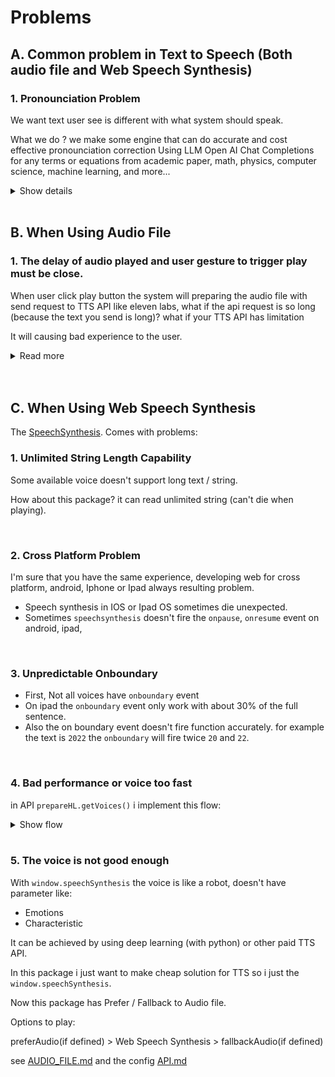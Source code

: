 # Problems

## A. Common problem in Text to Speech (Both audio file and Web Speech Synthesis)

### 1. Pronounciation Problem

We want text user see is different with what system should speak. 

What we do ? we make some engine that can do accurate and cost effective pronounciation correction Using LLM Open AI Chat Completions for any terms or equations from academic paper, math, physics, computer science, machine learning, and more...

<details>
  <summary>Show details</summary>
  <br/>

  **Auto Pronounciation Correction**

  This package needs chat gpt api to do that. [see how to use integrate this package with open ai api](MAKE_BACKEND.md)

  <br/>

  **Manual Pronounciation Correction**

  in english abbreviation like `FOMO`, `ETA`, etc.

  in indonesian

  `dgn` = `dengan`

  `yg` = `yang`

  This package also have built-in abbreviation function, or you can write your own rules.

  ```
  input:string -> abbreviation function -> output:string.
  ```
</details>

<br/>

## B. When Using Audio File

### 1. The delay of audio played and user gesture to trigger play must be close.

When user click play button the system will preparing the audio file with send request to TTS API like eleven labs, what if the api request is so long (because the text you send is long)? what if your TTS API has limitation

It will causing bad experience to the user.

<details>
  <summary>Read more</summary>

It will causing bad experience to the user. even in device like ipad and iphon they have rules that the delay between user interaction and the audio played must not exceed 4seconds or it will be fail.

They will give error like this

```
Unhandled Promise Rejection: NotAllowedError: The request is not allowed by the user agent or the platform in the current context, possibly because the user denied permission.
```

So what the solution for this?

I set this package to make batch request for API call.

**How it work?**

Let says you have 10000 character long of text, and let says your tts api service will be done making the audio file in 60 seconds. (so your user will waiting to play 60 second after they want ? it so bad)

So, My package will chunk it into close to the 200 character each.

10000/200 = 50 request.

60/10000\*200 = 1.2 seconds

my package will send the first chunk, and the tts api will give the audio file in just 1,2 then the audio is played.

So the delay between user click button play and the tts start to play will be just 1,2 seconds. what about other chunks. i manage to send other chunk in the background while tts is played. and enchance efficiency of character used in tts api. you pay the tts api service based on the character right?.

lets say we have

```
chunk0 <- user still playing this
chunk1
chunk2 <- my package will try to prepare until this
chunk3
...
chunk49
```

This method will, solve other problem like maximal character that your tts api can handle. for example on elvenlabs they only can do [5000](https://help.elevenlabs.io/hc/en-us/articles/13298164480913-What-s-the-maximum-amount-of-characters-and-text-I-can-generate) character for audio generation.

</details>

<br/>
<br/>

## C. When Using Web Speech Synthesis

The [SpeechSynthesis](https://developer.mozilla.org/en-US/docs/Web/API/SpeechSynthesis). Comes with problems:

### 1. Unlimited String Length Capability

Some available voice doesn't support long text / string.

How about this package? it can read unlimited string (can't die when playing).

<!-- But when marking the word (more than `2400 sentences, 45700 words, 260500 character`) it getting slow when react ui render (lag). after rendered it will normal again and can play tts. -->

<br/>

### 2. Cross Platform Problem

I'm sure that you have the same experience, developing web for cross platform, android, Iphone or Ipad always resulting problem.

- Speech synthesis in IOS or Ipad OS sometimes die unexpected.
- Sometimes `speechsynthesis` doesn't fire the `onpause`, `onresume` event on android, ipad,

<br/>

### 3. Unpredictable Onboundary

- First, Not all voices have `onboundary` event
- On ipad the `onboundary` event only work with about 30% of the full sentence.
- Also the on boundary event doesn't fire function accurately. for example the text is `2022` the `onboundary` will fire twice `20` and `22`.

<br/>

### 4. Bad performance or voice too fast

in API `prepareHL.getVoices()` i implement this flow:

<details>
  <summary>Show flow</summary>
  <br/>

![React Speech Highlight](./img/prepareHL.png)

</details>

<br/>

### 5. The voice is not good enough

With `window.speechSynthesis` the voice is like a robot, doesn't have parameter like:

- Emotions
- Characteristic

It can be achieved by using deep learning (with python) or other paid TTS API.

In this package i just want to make cheap solution for TTS so i just the `window.speechSynthesis`.

Now this package has Prefer / Fallback to Audio file.

Options to play:

preferAudio(if defined) > Web Speech Synthesis > fallbackAudio(if defined)

see [AUDIO_FILE.md](AUDIO_FILE.md) and the config [API.md](API.md#2a-config)
